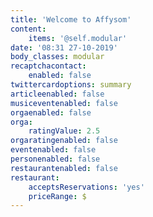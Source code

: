 ```yaml
---
title: 'Welcome to Affysom'
content:
    items: '@self.modular'
date: '08:31 27-10-2019'
body_classes: modular
recaptchacontact:
    enabled: false
twittercardoptions: summary
articleenabled: false
musiceventenabled: false
orgaenabled: false
orga:
    ratingValue: 2.5
orgaratingenabled: false
eventenabled: false
personenabled: false
restaurantenabled: false
restaurant:
    acceptsReservations: 'yes'
    priceRange: $
---
```



